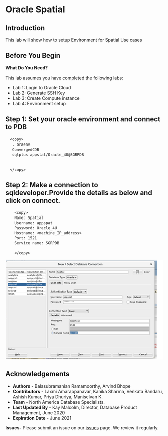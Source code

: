 # Oracle Spatial 

## Introduction
This lab will show how to setup Environment for Spatial Use cases


## Before You Begin

**What Do You Need?**

This lab assumes you have completed the following labs:
- Lab 1:  Login to Oracle Cloud
- Lab 2:  Generate SSH Key
- Lab 3:  Create Compute instance 
- Lab 4:  Environment setup
    
## Step 1: Set your oracle environment and connect to PDB
       
  ````
    <copy>
     . oraenv
     ConvergedCDB
     sqlplus appstat/Oracle_4U@SGRPDB


    </copy>
````

## Step 2: Make a connection to sqldeveloper.Provide the details as below and click on connect.
   
````
    <copy>
	Name: Spatial
    Username: appspat
    Password: Oracle_4U
    Hostname: <machine_IP_address>
    Port: 1521
    Service name: SGRPDB

    </copy>
   ````
 
  ![](./images/spatial_env.PNG " ") 

## Acknowledgements

- **Authors** - Balasubramanian Ramamoorthy, Arvind Bhope
- **Contributors** - Laxmi Amarappanavar, Kanika Sharma, Venkata Bandaru, Ashish Kumar, Priya Dhuriya, Maniselvan K.
- **Team** - North America Database Specialists.
- **Last Updated By** - Kay Malcolm, Director, Database Product Management, June 2020
- **Expiration Date** - June 2021   

**Issues-**
Please submit an issue on our [issues](https://github.com/oracle/learning-library/issues) page. We review it regularly.
      
 
